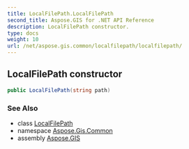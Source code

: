 ```yaml
---
title: LocalFilePath.LocalFilePath
second_title: Aspose.GIS for .NET API Reference
description: LocalFilePath constructor. 
type: docs
weight: 10
url: /net/aspose.gis.common/localfilepath/localfilepath/
---
```

## LocalFilePath constructor

```csharp
public LocalFilePath(string path)
```

### See Also

* class [LocalFilePath](../)
* namespace [Aspose.Gis.Common](../../localfilepath/)
* assembly [Aspose.GIS](../../../)


